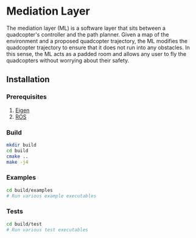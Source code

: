# Mediation Layer
The mediation layer (ML) is a software layer that sits between a quadcopter's
controller and the path planner. Given a map of the environment and a proposed
quadcopter trajectory, the ML modifies the quadcopter trajectory to
ensure that it does not run into any obstacles. In this sense, the ML acts as a
padded room and allows any user to fly the quadcopters without worrying about
their safety. 

## Installation
### Prerequisites 
1. [Eigen](https://eigen.tuxfamily.org)
2. [ROS](http://www.ros.org)

### Build
```bash
mkdir build 
cd build
cmake ..
make -j4
```

### Examples
```bash
cd build/examples
# Run various example executables
```

### Tests
```bash
cd build/test
# Run various test executables
```
